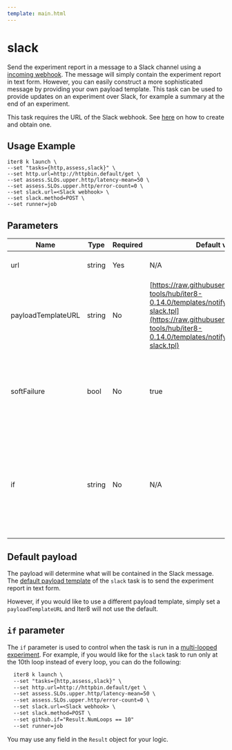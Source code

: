 ```yaml
---
template: main.html
---
```


# slack

Send the experiment report in a message to a Slack channel using a [incoming webhook](https://api.slack.com/messaging/webhooks). The message will simply contain the experiment report in text form. However, you can easily construct a more sophisticated message by providing your own payload template. This task can be used to provide updates on an experiment over Slack, for example a summary at the end of an experiment.

This task requires the URL of the Slack webhook. See [here](https://api.slack.com/messaging/webhooks) on how to create and obtain one.

## Usage Example

```shell
iter8 k launch \
--set "tasks={http,assess,slack}" \
--set http.url=http://httpbin.default/get \
--set assess.SLOs.upper.http/latency-mean=50 \
--set assess.SLOs.upper.http/error-count=0 \
--set slack.url=<Slack webhook> \
--set slack.method=POST \
--set runner=job
```


## Parameters

| Name | Type | Required | Default value | Description |
| ---- | ---- | -------- | ------------- | ----------- |
| url | string | Yes | N/A | URL to the Slack webhook |
| payloadTemplateURL | string | No | [https://raw.githubusercontent.com/iter8-tools/hub/iter8-0.14.0/templates/notify/_payload-slack.tpl](https://raw.githubusercontent.com/iter8-tools/hub/iter8-0.14.0/templates/notify/_payload-slack.tpl) | URL to a payload template |
| softFailure | bool | No | true | Indicates the task and experiment should not fail if the task cannot successfully send the request |
| if | string | No | N/A | An if condition that can be control when the task is run in a [multi-looped experiment](../../getting-started/concepts.md#runner). To learn more, see [here](#if-parameter). |

## Default payload

The payload will determine what will be contained in the Slack message. The [default payload template](https://raw.githubusercontent.com/iter8-tools/hub/iter8-0.14.0/templates/notify/_payload-slack.tpl) of the `slack` task is to send the experiment report in text form.

However, if you would like to use a different payload template, simply set a `payloadTemplateURL` and Iter8 will not use the default.

## `if` parameter

The `if` parameter is used to control when the task is run in a [multi-looped experiment](../../getting-started/concepts.md#runner). For example, if you would like for the `slack` task to run only at the 10th loop instead of every loop, you can do the following:

```diff
  iter8 k launch \
  --set "tasks={http,assess,slack}" \
  --set http.url=http://httpbin.default/get \
  --set assess.SLOs.upper.http/latency-mean=50 \
  --set assess.SLOs.upper.http/error-count=0 \
  --set slack.url=<Slack webhook> \
  --set slack.method=POST \
  --set github.if="Result.NumLoops == 10"
  --set runner=job
```

You may use any field in the `Result` object for your logic.